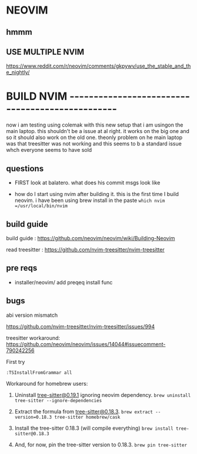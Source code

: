 # NEOVIM



## hmmm

## USE MULTIPLE NVIM

https://www.reddit.com/r/neovim/comments/gkpywv/use_the_stable_and_the_nightly/



# BUILD NVIM ------------------------------------------------

now i am testing using colemak with this new setup that i am usingon
the main laptop. this shouldn't be a issue at al right. it works on the
big one and so it should also work on the old one. theonly problem
on he main laptop was that treesitter was not working and this seems
to b a standard issue whch everyone seems to have sold

## questions

- FIRST
  look at balatero.  what does his commit msgs look like

- how do I start using nvim after building it.
    this is the first time I build neovim.
    i have been using brew install in the paste
    `which nvim =/usr/local/bin/nvim`

## build guide

build guide : https://github.com/neovim/neovim/wiki/Building-Neovim

read treesitter : https://github.com/nvim-treesitter/nvim-treesitter

## pre reqs

- installer/neovim/
    add preqeq install func


## bugs

abi version mismatch 

https://github.com/nvim-treesitter/nvim-treesitter/issues/994

treesitter workaround: https://github.com/neovim/neovim/issues/14044#issuecomment-790242256

First try

`:TSInstallFromGrammar all`

Workaround for homebrew users:

1. Uninstall tree-sitter@0.19.1 ignoring neovim dependency.
`brew uninstall tree-sitter --ignore-dependencies`

2. Extract the formula from tree-sitter@0.18.3.
`brew extract --version=0.18.3 tree-sitter homebrew/cask`

3. Install the tree-sitter 0.18.3 (will compile everything)
`brew install tree-sitter@0.18.3`

4. And, for now, pin the tree-sitter version to 0.18.3.
`brew pin tree-sitter`

